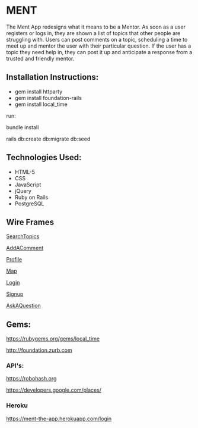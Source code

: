 # MENT
 
The Ment App redesigns what it means to be a Mentor. As soon as a user registers or logs in, they are shown a list of topics that other people are struggling with. Users can post comments on a topic, scheduling a time to meet up and mentor the user with their particular question. If the user has a topic they need help in, they can post it up and anticipate a response from a trusted and friendly mentor.

## Installation Instructions: ##

* gem install httparty
* gem install foundation-rails
* gem install local_time

run:

<p> bundle install </p>
rails db:create db:migrate db:seed

## Technologies Used: ##

* HTML-5
* CSS
* JavaScript
* jQuery
* Ruby on Rails
* PostgreSQL

## Wire Frames ##
 [SearchTopics](http://i.imgur.com/TJpCD26.png)

 [AddAComment](http://i.imgur.com/hbCu75Q.png)

 [Profile](http://i.imgur.com/6LLk02A.png)

 [Map](http://i.imgur.com/8QQSM2r.png)

 [Login](http://i.imgur.com/Zl9lUc8.png)

 [Signup](http://i.imgur.com/Fl9S3st.png)

 [AskAQuestion](http://i.imgur.com/Z3bro2s.png)

## Gems: ##

https://rubygems.org/gems/local_time

http://foundation.zurb.com

### API's: ###

https://robohash.org

https://developers.google.com/places/

### Heroku ###

https://ment-the-app.herokuapp.com/login
